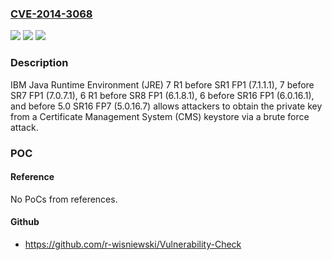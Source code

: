 ### [CVE-2014-3068](https://cve.mitre.org/cgi-bin/cvename.cgi?name=CVE-2014-3068)
![](https://img.shields.io/static/v1?label=Product&message=n%2Fa&color=blue)
![](https://img.shields.io/static/v1?label=Version&message=n%2Fa&color=blue)
![](https://img.shields.io/static/v1?label=Vulnerability&message=n%2Fa&color=brighgreen)

### Description

IBM Java Runtime Environment (JRE) 7 R1 before SR1 FP1 (7.1.1.1), 7 before SR7 FP1 (7.0.7.1), 6 R1 before SR8 FP1 (6.1.8.1), 6 before SR16 FP1 (6.0.16.1), and before 5.0 SR16 FP7 (5.0.16.7) allows attackers to obtain the private key from a Certificate Management System (CMS) keystore via a brute force attack.

### POC

#### Reference
No PoCs from references.

#### Github
- https://github.com/r-wisniewski/Vulnerability-Check

